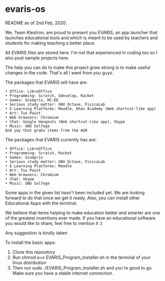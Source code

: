 # evaris-os
README as of 2nd Feb, 2020.

We, Team Klestron, are proud to present you EVARIS, an app launcher that launches educational tools and which is meant to be used by teachers and students for making teaching a better place.

All EVARIS files are stored here. I'm not that experienced in coding too so I also post sample projects here.

The help you can do to make this project grow strong is to make useful changes in the code. That's all I want from you guys.

The packages that EVARIS will have are:

    • Office: LibreOffice
    • Programming: Scratch, Gdevelop, Racket
    • Games: Gcompris, MC:EE
    • Serious study matter: GNU Octave, FisicaLab
    • E-Learning Platforms: Moodle, Khan Academy (Web shortcut-like app)
    • Art: Tux Paint
    • Web browsers: Chromium
    • Chat: Google Hangouts (Web shortcut-like app), Skype
    • Music: GNU Solfege
    And yay that grabs items from the AUR

The packages that EVARIS currently has are:

    • Office: LibreOffice
    • Programming: Scratch, Racket
    • Games: Gcompris
    • Serious study matter: GNU Octave, FisicaLab
    • E-Learning Platforms: Moodle
    • Art: Tux Paint
    • Web browsers: Chromium
    • Chat: Skype
    • Music: GNU Solfege

Some apps in the given list hasn't been included yet. We are looking forward to do that once we get it ready.
Also, you can install other Educational Apps with the terminal.

We believe that items helping to make education better and smarter are one of the greatest inventions ever made.
If you have an educational software you would like to share, feel free to mention it :)

Any suggestion is kindly taken

To install the basic apps:
1. Clone this repository
2. Run chmod a+x EVARIS_Program_Installer.sh in the terminal of your linux distribution
3. Then run sudo ./EVARIS_Program_Installer.sh and you're good to go. Make sure you have a stable internet connection.
